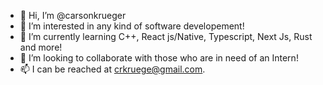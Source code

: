 - 👋 Hi, I’m @carsonkrueger
- 👀 I’m interested in any kind of software developement!
- 🌱 I’m currently learning C++, React js/Native, Typescript, Next Js, Rust and more!
- 💞️ I’m looking to collaborate with those who are in need of an Intern!
- 📫 I can be reached at crkruege@gmail.com.

<!---
carsonkrueger/carsonkrueger is a ✨ special ✨ repository because its `README.md` (this file) appears on your GitHub profile.
You can click the Preview link to take a look at your changes.
--->
